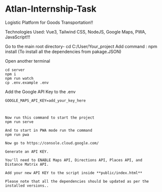 # Atlan-Internship-Task

Logistic Platform for Goods Transportation!!

Technologies Used: Vue3, Tailwind CSS, NodeJS, Google Maps, PWA, JavaScript!!!

Go to the main root directory-
cd C:/User/Your_project
Add command : npm install (To install all the dependencies from pakage.JSON)

Open another terminal
```
cd server
npm i
npm run watch
cp .env.example .env
```

Add the Google API Key to the .env

```
GOOGLE_MAPS_API_KEY=add_your_key_here



Now run this command to start the project 
npm run serve

And to start in PWA mode run the command
npm run pwa

Now go to https://console.cloud.google.com/

Generate an API KEY.

You'll need to ENABLE Maps API, Directions API, Places API, and Distance Matrix API.

Add your new API KEY to the script inside **public/index.html**

Please note that all the dependencies should be updated as per the installed versions..
   
